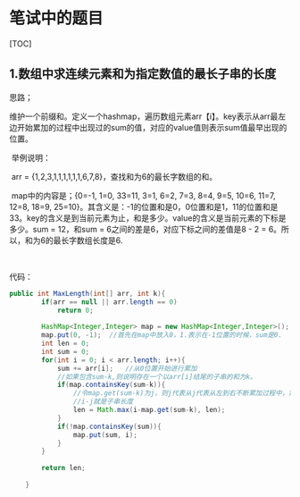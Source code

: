 # 笔试中的题目

[TOC]

## 1.数组中求连续元素和为指定数值的最长子串的长度

思路；

​	维护一个前缀和。定义一个hashmap，遍历数组元素arr【i】。key表示从arr最左边开始累加的过程中出现过的sum的值，对应的value值则表示sum值最早出现的位置。

​	举例说明：

​	arr = {1,2,3,1,1,1,1,1,1,6,7,8}，查找和为6的最长字数组的和。

​	map中的内容是；{0=-1, 1=0, 33=11, 3=1, 6=2, 7=3, 8=4, 9=5, 10=6, 11=7, 12=8, 18=9, 25=10}。其含义是：-1的位置和是0，0位置和是1，11的位置和是33。key的含义是到当前元素为止，和是多少。value的含义是当前元素的下标是多少。sum = 12，和sum = 6之间的差是6，对应下标之间的差值是8 - 2 = 6。所以，和为6的最长字数组长度是6.

​	

代码：

```java
public int MaxLength(int[] arr, int k){
		if(arr == null || arr.length == 0)
			return 0;
		
		HashMap<Integer,Integer> map = new HashMap<Integer,Integer>();
		map.put(0, -1);  //首先在map中放入0，1.表示在-1位置的时候，sum是0.
		int len = 0;
		int sum = 0;
		for(int i = 0; i < arr.length; i++){
			sum += arr[i];   //从0位置开始进行累加
			//如果包含sum-k,则说明存在一个以arr[i]结尾的子串的和为k。
			if(map.containsKey(sum-k)){
				//令map.get(sum-k)为j，则j代表从j代表从左到右不断累加过程中，第一次出现sum-k这个累加和的位置。
				//i-j就是子串长度
				len = Math.max(i-map.get(sum-k), len);
			}
			if(!map.containsKey(sum)){
				map.put(sum, i);
			}
		}
		
		return len;
		
	}
```



​	


